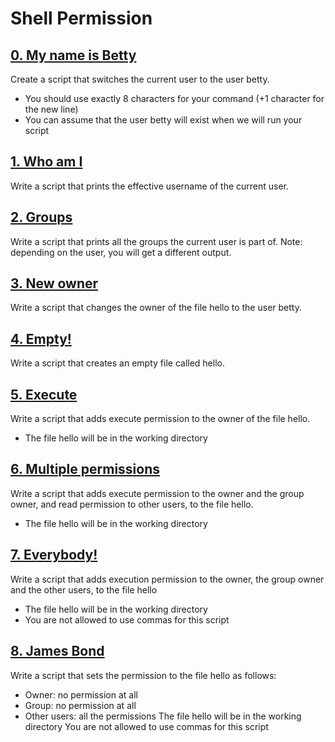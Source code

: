 # Shell Permission

## [0. My name is Betty](0-iam_betty "First")
Create a script that switches the current user to the user betty.

* You should use exactly 8 characters for your command (+1 character for the new line)
* You can assume that the user betty will exist when we will run your script

## [1. Who am I](1-who_am_i "Info")
Write a script that prints the effective username of the current user.

## [2. Groups](2-groups "Group")
Write a script that prints all the groups the current user is part of.
Note: depending on the user, you will get a different output.

## [3. New owner](3-new_owner "owner")
Write a script that changes the owner of the file hello to the user betty.

## [4. Empty!](4-empty "Empty")
Write a script that creates an empty file called hello.

## [5. Execute](5-execute "execute")
Write a script that adds execute permission to the owner of the file hello.

* The file hello will be in the working directory

## [6. Multiple permissions](6-multiple_permissions "M-Permissions")
Write a script that adds execute permission to the owner and the group owner, and read permission to other users, to the file hello.

* The file hello will be in the working directory

## [7. Everybody!](7-everybody "tout le monde")
Write a script that adds execution permission to the owner, the group owner and the other users, to the file hello

* The file hello will be in the working directory
* You are not allowed to use commas for this script

## [8. James Bond](8-James_Bond "james")
Write a script that sets the permission to the file hello as follows:

* Owner: no permission at all
* Group: no permission at all
* Other users: all the permissions
The file hello will be in the working directory You are not allowed to use commas for this script
